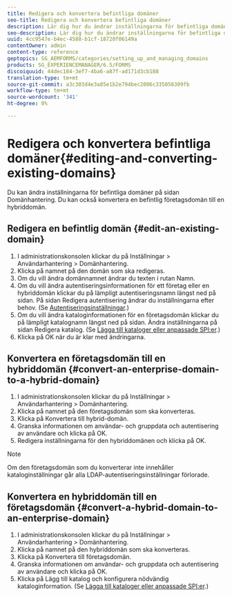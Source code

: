 ```yaml
---
title: Redigera och konvertera befintliga domäner
seo-title: Redigera och konvertera befintliga domäner
description: Lär dig hur du ändrar inställningarna för befintliga domäner på sidan Domänhantering. Konvertera en befintlig företagsdomän till en hybriddomän eller vice versa.
seo-description: Lär dig hur du ändrar inställningarna för befintliga domäner på sidan Domänhantering. Konvertera en befintlig företagsdomän till en hybriddomän eller vice versa.
uuid: 4cc9547e-b4ec-4588-b1cf-18720f06149a
contentOwner: admin
content-type: reference
geptopics: SG_AEMFORMS/categories/setting_up_and_managing_domains
products: SG_EXPERIENCEMANAGER/6.5/FORMS
discoiquuid: 44dec184-3ef7-4ba6-a87f-ad171d3cb188
translation-type: tm+mt
source-git-commit: a3c303d4e3a85e1b2e794bec2006c335056309fb
workflow-type: tm+mt
source-wordcount: '341'
ht-degree: 0%

---
```



# Redigera och konvertera befintliga domäner{#editing-and-converting-existing-domains}

Du kan ändra inställningarna för befintliga domäner på sidan Domänhantering. Du kan också konvertera en befintlig företagsdomän till en hybriddomän.

## Redigera en befintlig domän {#edit-an-existing-domain}

1. I administrationskonsolen klickar du på Inställningar > Användarhantering > Domänhantering.
1. Klicka på namnet på den domän som ska redigeras.
1. Om du vill ändra domännamnet ändrar du texten i rutan Namn.
1. Om du vill ändra autentiseringsinformationen för ett företag eller en hybriddomän klickar du på lämpligt autentiseringsnamn längst ned på sidan. På sidan Redigera autentisering ändrar du inställningarna efter behov. (Se [Autentiseringsinställningar](/help/forms/using/admin-help/configuring-authentication-providers.md#authentication-settings).)
1. Om du vill ändra kataloginformationen för en företagsdomän klickar du på lämpligt katalognamn längst ned på sidan. Ändra inställningarna på sidan Redigera katalog. (Se [Lägga till kataloger eller anpassade SPI:er](/help/forms/using/admin-help/configuring-directories.md#adding-directories-or-custom-spis).)
1. Klicka på OK när du är klar med ändringarna.

## Konvertera en företagsdomän till en hybriddomän {#convert-an-enterprise-domain-to-a-hybrid-domain}

1. I administrationskonsolen klickar du på Inställningar > Användarhantering > Domänhantering.
1. Klicka på namnet på den företagsdomän som ska konverteras.
1. Klicka på Konvertera till hybrid-domän.
1. Granska informationen om användar- och gruppdata och autentisering av användare och klicka på OK.
1. Redigera inställningarna för den hybriddomänen och klicka på OK.

>[!NOTE]
>
>Om den företagsdomän som du konverterar inte innehåller kataloginställningar går alla LDAP-autentiseringsinställningar förlorade.

## Konvertera en hybriddomän till en företagsdomän {#convert-a-hybrid-domain-to-an-enterprise-domain}

1. I administrationskonsolen klickar du på Inställningar > Användarhantering > Domänhantering.
1. Klicka på namnet på den hybriddomän som ska konverteras.
1. Klicka på Konvertera till företagsdomän.
1. Granska informationen om användar- och gruppdata och autentisering av användare och klicka på OK.
1. Klicka på Lägg till katalog och konfigurera nödvändig kataloginformation. (Se [Lägga till kataloger eller anpassade SPI:er](/help/forms/using/admin-help/configuring-directories.md#adding-directories-or-custom-spis).)

